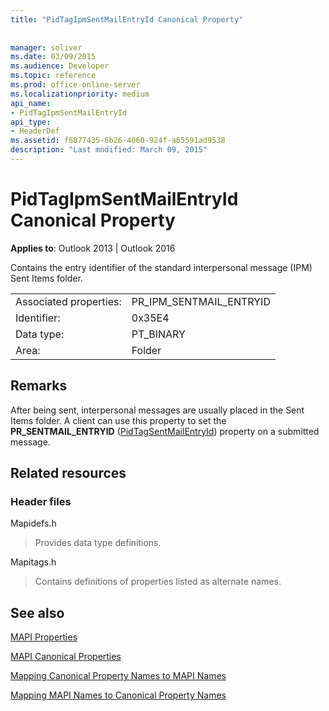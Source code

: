 ```yaml
---
title: "PidTagIpmSentMailEntryId Canonical Property"
 
 
manager: soliver
ms.date: 03/09/2015
ms.audience: Developer
ms.topic: reference
ms.prod: office-online-server
ms.localizationpriority: medium
api_name:
- PidTagIpmSentMailEntryId
api_type:
- HeaderDef
ms.assetid: f6877435-6b26-4060-924f-a65591ad9538
description: "Last modified: March 09, 2015"
---
```


# PidTagIpmSentMailEntryId Canonical Property

  
  
**Applies to**: Outlook 2013 | Outlook 2016 
  
Contains the entry identifier of the standard interpersonal message (IPM) Sent Items folder. 
  
|||
|:-----|:-----|
|Associated properties:  <br/> |PR_IPM_SENTMAIL_ENTRYID  <br/> |
|Identifier:  <br/> |0x35E4  <br/> |
|Data type:  <br/> |PT_BINARY  <br/> |
|Area:  <br/> |Folder  <br/> |
   
## Remarks

After being sent, interpersonal messages are usually placed in the Sent Items folder. A client can use this property to set the **PR_SENTMAIL_ENTRYID** ([PidTagSentMailEntryId](pidtagsentmailentryid-canonical-property.md)) property on a submitted message. 
  
## Related resources

### Header files

Mapidefs.h
  
> Provides data type definitions.
    
Mapitags.h
  
> Contains definitions of properties listed as alternate names.
    
## See also



[MAPI Properties](mapi-properties.md)
  
[MAPI Canonical Properties](mapi-canonical-properties.md)
  
[Mapping Canonical Property Names to MAPI Names](mapping-canonical-property-names-to-mapi-names.md)
  
[Mapping MAPI Names to Canonical Property Names](mapping-mapi-names-to-canonical-property-names.md)

